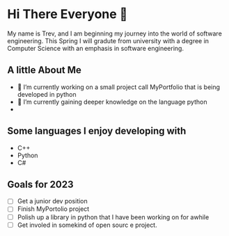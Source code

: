 # Hi There Everyone 👋
My name is Trev, and I am beginning my journey into the world of software engineering. This Spring I will gradute from university with a degree in Computer Science with an emphasis in software engineering.

## A little About Me
- 🔭 I’m currently working on a small project call MyPortfolio that is being developed in python
- 🌱 I’m currently gaining deeper knowledge on the language python
- 
## Some languages I enjoy developing with
- C++
- Python
- C#

## Goals for 2023
- [ ] Get a junior dev position
- [ ] Finish MyPortolio project
- [ ] Polish up a library in python that I have been working on for awhile
- [ ] Get involed in somekind of open sourc e project.
